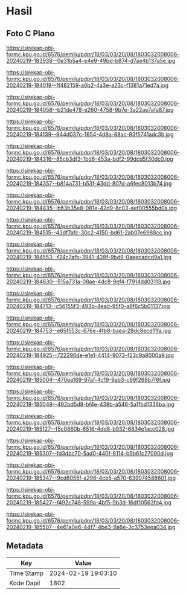 # Hasil

## Foto C Plano

https://sirekap-obj-formc.kpu.go.id/6576/pemilu/pdpr/18/03/03/20/08/1803032008006-20240219-183938--0e31b5a4-e4e9-49bd-b874-d7ae4b137a5e.jpg

https://sirekap-obj-formc.kpu.go.id/6576/pemilu/pdpr/18/03/03/20/08/1803032008006-20240219-184019--1f482159-a6b2-4a3e-a23c-f1381a71ed7a.jpg

https://sirekap-obj-formc.kpu.go.id/6576/pemilu/pdpr/18/03/03/20/08/1803032008006-20240219-184058--b21de478-e260-4758-9b7e-3a22ae7afa87.jpg

https://sirekap-obj-formc.kpu.go.id/6576/pemilu/pdpr/18/03/03/20/08/1803032008006-20240219-184139--944d037c-1654-4d8a-88ac-83f5741adc3b.jpg

https://sirekap-obj-formc.kpu.go.id/6576/pemilu/pdpr/18/03/03/20/08/1803032008006-20240219-184316--85cb3df3-1bd6-453a-bdf2-99dcd5f30dc0.jpg

https://sirekap-obj-formc.kpu.go.id/6576/pemilu/pdpr/18/03/03/20/08/1803032008006-20240219-184357--b814a731-b53f-43dd-807d-a6fec8013b74.jpg

https://sirekap-obj-formc.kpu.go.id/6576/pemilu/pdpr/18/03/03/20/08/1803032008006-20240219-184435--b63b35e8-081e-42d9-8c03-aef00555bd0a.jpg

https://sirekap-obj-formc.kpu.go.id/6576/pemilu/pdpr/18/03/03/20/08/1803032008006-20240219-184515--43df7afc-30c2-4150-bd61-2ab07e6988cc.jpg

https://sirekap-obj-formc.kpu.go.id/6576/pemilu/pdpr/18/03/03/20/08/1803032008006-20240219-184553--f24c7afb-3941-428f-9bd9-0aeecadcd9a1.jpg

https://sirekap-obj-formc.kpu.go.id/6576/pemilu/pdpr/18/03/03/20/08/1803032008006-20240219-184630--515a731a-08ae-4dc8-9ef4-f7914dd03113.jpg

https://sirekap-obj-formc.kpu.go.id/6576/pemilu/pdpr/18/03/03/20/08/1803032008006-20240219-184713--c56155f3-493b-4ead-95f0-a9f6c5b01137.jpg

https://sirekap-obj-formc.kpu.go.id/6576/pemilu/pdpr/18/03/03/20/08/1803032008006-20240219-184753--e65f553c-676e-4fb8-baea-28dc8ecd11fa.jpg

https://sirekap-obj-formc.kpu.go.id/6576/pemilu/pdpr/18/03/03/20/08/1803032008006-20240219-184925--722296de-e1e1-4414-9073-f23c9a9000a9.jpg

https://sirekap-obj-formc.kpu.go.id/6576/pemilu/pdpr/18/03/03/20/08/1803032008006-20240219-185004--470ea169-97af-4c19-9ab3-c99f268b7f6f.jpg

https://sirekap-obj-formc.kpu.go.id/6576/pemilu/pdpr/18/03/03/20/08/1803032008006-20240219-185049--492bd5d8-bf4e-438b-a546-5a1fbd1336ba.jpg

https://sirekap-obj-formc.kpu.go.id/6576/pemilu/pdpr/18/03/03/20/08/1803032008006-20240219-185127--f5c0860b-6516-4dd8-b932-6834e1acc028.jpg

https://sirekap-obj-formc.kpu.go.id/6576/pemilu/pdpr/18/03/03/20/08/1803032008006-20240219-185307--fd3dbc70-5ad0-440f-8114-b9b61c27090d.jpg

https://sirekap-obj-formc.kpu.go.id/6576/pemilu/pdpr/18/03/03/20/08/1803032008006-20240219-185347--9cd8055f-a296-4cb5-a570-639074588601.jpg

https://sirekap-obj-formc.kpu.go.id/6576/pemilu/pdpr/18/03/03/20/08/1803032008006-20240219-185427--f492c748-599a-4bf5-9b3d-16df10563fd4.jpg

https://sirekap-obj-formc.kpu.go.id/6576/pemilu/pdpr/18/03/03/20/08/1803032008006-20240219-185507--4e61a0e6-44f7-4be3-9a6e-3c3753eea034.jpg


## Metadata

| Key        | Value               |
| ---------- | ------------------- |
| Time Stamp | 2024-02-19 19:03:10 |
| Kode Dapil | 1802                |



